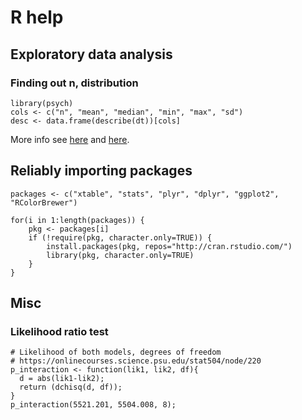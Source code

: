 # R help

## Exploratory data analysis

### Finding out n, distribution

    library(psych)
    cols <- c("n", "mean", "median", "min", "max", "sd")
    desc <- data.frame(describe(dt))[cols]

More info see [here](http://www.statmethods.net/stats/descriptives.html) and [here](http://www.ats.ucla.edu/stat/r/faq/collapse.htm).


## Reliably importing packages

    packages <- c("xtable", "stats", "plyr", "dplyr", "ggplot2", "RColorBrewer")
    
    for(i in 1:length(packages)) {
    	pkg <- packages[i]
    	if (!require(pkg, character.only=TRUE)) {
    		install.packages(pkg, repos="http://cran.rstudio.com/")
    		library(pkg, character.only=TRUE)
    	}
    }


## Misc

### Likelihood ratio test

    # Likelihood of both models, degrees of freedom
    # https://onlinecourses.science.psu.edu/stat504/node/220
    p_interaction <- function(lik1, lik2, df){
      d = abs(lik1-lik2);
      return (dchisq(d, df));
    }
    p_interaction(5521.201, 5504.008, 8);
   

